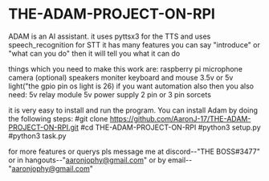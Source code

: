 # THE-ADAM-PROJECT-ON-RPI
 ADAM is an AI assistant.
 it uses pyttsx3 for the TTS
 and uses speech_recognition for STT
 it has many features you can say "introduce" or "what can you do" then it will tell you what it can do
 
 things which you need to make this work are:
 raspberry pi
 microphone
 camera (optional)
 speakers
 moniter
 keyboard and mouse
 3.5v or 5v light("the gpio pin os light is 26)
 if you want automation also then you also need:
 5v relay module
 5v power supply
 2 pin or 3 pin sorcets
 
 
 
 it is very easy to install and run the program.
 You can install Adam by doing the following steps:
 #git clone https://github.com/AaronJ-17/THE-ADAM-PROJECT-ON-RPI.git
 #cd THE-ADAM-PROJECT-ON-RPI
 #python3 setup.py
 #python3 task.py




for more features or querys pls message me  at discord--"THE BOSS#3477" or in hangouts--"aaronjophy@gmail.com" or by email--"aaronjophy@gmail.com"
